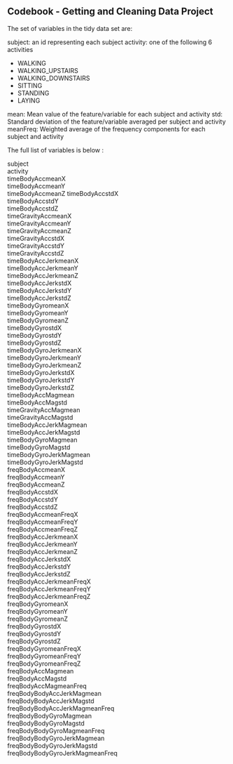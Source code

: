 ## Codebook - Getting and Cleaning Data Project

The set of variables in the tidy data set are: 

subject: an id representing each subject
activity: one of the following 6 activities 
* WALKING
* WALKING_UPSTAIRS
* WALKING_DOWNSTAIRS
* SITTING
* STANDING
* LAYING

mean: Mean value of the feature/variable for each subject and activity 
std: Standard deviation of the feature/variable averaged per subject and activity
meanFreq: Weighted average of the frequency components for each subject and activity

The full list of variables is below :

subject                         
activity                       
timeBodyAccmeanX                
timeBodyAccmeanY               
timeBodyAccmeanZ
timeBodyAccstdX                
timeBodyAccstdY                 
timeBodyAccstdZ                
timeGravityAccmeanX             
timeGravityAccmeanY            
timeGravityAccmeanZ             
timeGravityAccstdX             
timeGravityAccstdY              
timeGravityAccstdZ             
timeBodyAccJerkmeanX            
timeBodyAccJerkmeanY           
timeBodyAccJerkmeanZ            
timeBodyAccJerkstdX            
timeBodyAccJerkstdY             
timeBodyAccJerkstdZ            
timeBodyGyromeanX               
timeBodyGyromeanY              
timeBodyGyromeanZ               
timeBodyGyrostdX               
timeBodyGyrostdY                
timeBodyGyrostdZ               
timeBodyGyroJerkmeanX           
timeBodyGyroJerkmeanY          
timeBodyGyroJerkmeanZ           
timeBodyGyroJerkstdX           
timeBodyGyroJerkstdY            
timeBodyGyroJerkstdZ           
timeBodyAccMagmean              
timeBodyAccMagstd              
timeGravityAccMagmean           
timeGravityAccMagstd           
timeBodyAccJerkMagmean          
timeBodyAccJerkMagstd          
timeBodyGyroMagmean             
timeBodyGyroMagstd             
timeBodyGyroJerkMagmean         
timeBodyGyroJerkMagstd         
freqBodyAccmeanX                
freqBodyAccmeanY               
freqBodyAccmeanZ                
freqBodyAccstdX                
freqBodyAccstdY                 
freqBodyAccstdZ                
freqBodyAccmeanFreqX            
freqBodyAccmeanFreqY           
freqBodyAccmeanFreqZ            
freqBodyAccJerkmeanX           
freqBodyAccJerkmeanY            
freqBodyAccJerkmeanZ           
freqBodyAccJerkstdX             
freqBodyAccJerkstdY            
freqBodyAccJerkstdZ             
freqBodyAccJerkmeanFreqX       
freqBodyAccJerkmeanFreqY        
freqBodyAccJerkmeanFreqZ       
freqBodyGyromeanX              
freqBodyGyromeanY              
freqBodyGyromeanZ               
freqBodyGyrostdX               
freqBodyGyrostdY                
freqBodyGyrostdZ               
freqBodyGyromeanFreqX           
freqBodyGyromeanFreqY          
freqBodyGyromeanFreqZ           
freqBodyAccMagmean             
freqBodyAccMagstd               
freqBodyAccMagmeanFreq         
freqBodyBodyAccJerkMagmean      
freqBodyBodyAccJerkMagstd      
freqBodyBodyAccJerkMagmeanFreq  
freqBodyBodyGyroMagmean        
freqBodyBodyGyroMagstd          
freqBodyBodyGyroMagmeanFreq    
freqBodyBodyGyroJerkMagmean     
freqBodyBodyGyroJerkMagstd     
freqBodyBodyGyroJerkMagmeanFreq

